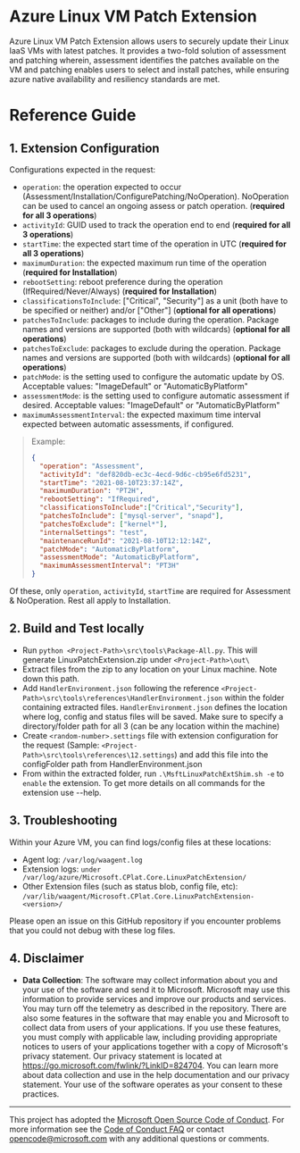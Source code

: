 
# Azure Linux VM Patch Extension

Azure Linux VM Patch Extension allows users to securely update their Linux IaaS 
VMs with latest patches. It provides a two-fold solution of assessment and patching 
wherein, assessment identifies the patches available on the VM and patching enables 
users to select and install patches, while ensuring azure native availability 
and resiliency standards are met. 

# Reference Guide

## 1. Extension Configuration

Configurations expected in the request:

* `operation`: the operation expected to occur (Assessment/Installation/ConfigurePatching/NoOperation). 
NoOperation can be used to cancel an ongoing assess or patch operation. (**required for all 3 operations**) 
* `activityId`: GUID used to track the operation end to end (**required for all 3 operations**) 
* `startTime`: the expected start time of the operation in UTC (**required for all 3 operations**)
* `maximumDuration`: the expected maximum run time of the operation (**required for Installation**)
* `rebootSetting`: reboot preference during the operation (IfRequired/Never/Always) (**required for Installation**)
* `classificationsToInclude`: ["Critical", "Security"] as a unit (both have to be specified or neither) and/or ["Other"] 
(**optional for all operations**)
* `patchesToInclude`: packages to include during the operation. Package names and versions are supported (both with wildcards) 
(**optional for all operations**)
* `patchesToExclude`: packages to exclude during the operation. Package names and versions are supported (both with wildcards) 
(**optional for all operations**)
* `patchMode`: is the setting used to configure the automatic update by OS. Acceptable values: "ImageDefault" or "AutomaticByPlatform"
* `assessmentMode`: is the setting used to configure automatic assessment if desired. Acceptable values: "ImageDefault" or "AutomaticByPlatform"
* `maximumAssessmentInterval`: the expected maximum time interval expected between automatic assessments, if configured.

> Example:
>
> ```json
> {
>   "operation": "Assessment",
>   "activityId": "def820db-ec3c-4ecd-9d6c-cb95e6fd5231",
>   "startTime": "2021-08-10T23:37:14Z",
>   "maximumDuration": "PT2H",
>   "rebootSetting": "IfRequired",
>   "classificationsToInclude":["Critical","Security"],
>   "patchesToInclude": ["mysql-server", "snapd"],
>   "patchesToExclude": ["kernel*"],
>   "internalSettings": "test",
>   "maintenanceRunId": "2021-08-10T12:12:14Z",
>   "patchMode": "AutomaticByPlatform",
>   "assessmentMode": "AutomaticByPlatform",
>   "maximumAssessmentInterval": "PT3H"
> }
> ```

Of these, only `operation`, `activityId`, `startTime` are required for Assessment & NoOperation. Rest all apply to Installation.

## 2. Build and Test locally

* Run `python <Project-Path>\src\tools\Package-All.py`. This will generate LinuxPatchExtension.zip under `<Project-Path>\out\`
* Extract files from the zip to any location on your Linux machine. Note down this path.
* Add `HandlerEnvironment.json` following the reference `<Project-Path>\src\tools\references\HandlerEnvironment.json` within the folder containing extracted files. 
`HandlerEnvironment.json` defines the location where log, config and status files will be saved. Make sure to specify a directory/folder path for all 3 (can be any location within the machine)
* Create `<random-number>.settings` file with extension configuration for the request (Sample: `<Project-Path>\src\tools\references\12.settings`) 
and add this file into the configFolder path from HandlerEnvironment.json
* From within the extracted folder, run `.\MsftLinuxPatchExtShim.sh -e` to `enable` the extension. To get more details on all commands for the extension use --help.

## 3. Troubleshooting

Within your Azure VM, you can find logs/config files at these locations:

* Agent log: `/var/log/waagent.log`
* Extension logs: `under /var/log/azure/Microsoft.CPlat.Core.LinuxPatchExtension/`
* Other Extension files (such as status blob, config file, etc): `/var/lib/waagent/Microsoft.CPlat.Core.LinuxPatchExtension-<version>/`

Please open an issue on this GitHub repository if you encounter problems that
you could not debug with these log files.

## 4. Disclaimer

* **Data Collection**: The software may collect information about you and your use of the software and send it to Microsoft. 
Microsoft may use this information to provide services and improve our products and services. You may turn off the telemetry 
as described in the repository. There are also some features in the software that may enable you and Microsoft to collect data 
from users of your applications. If you use these features, you must comply with applicable law, including providing appropriate 
notices to users of your applications together with a copy of Microsoft's privacy statement. Our privacy statement is located 
at https://go.microsoft.com/fwlink/?LinkID=824704. You can learn more about data collection and use in the help documentation 
and our privacy statement. Your use of the software operates as your consent to these practices.

-----
This project has adopted the [Microsoft Open Source Code of Conduct](https://opensource.microsoft.com/codeofconduct/). 
For more information see the [Code of Conduct FAQ](https://opensource.microsoft.com/codeofconduct/faq/) or 
contact [opencode@microsoft.com](mailto:opencode@microsoft.com) with any additional questions or comments.

